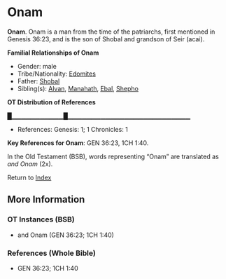 # Onam
**Onam**. 
Onam is a man from the time of the patriarchs, first mentioned in Genesis 36:23, and is the son of Shobal and grandson of Seir (acai). 




**Familial Relationships of Onam**


* Gender: male
* Tribe/Nationality: [Edomites](../../../groups/md/acai/Edom.md)
* Father: [Shobal](Shobal.md)
* Sibling(s): [Alvan](Alvan.md), [Manahath](Manahath.md), [Ebal](Ebal.md), [Shepho](Shepho.md)


**OT Distribution of References**

█▁▁▁▁▁▁▁▁▁▁▁█▁▁▁▁▁▁▁▁▁▁▁▁▁▁▁▁▁▁▁▁▁▁▁▁▁▁
* References: Genesis: 1; 1 Chronicles: 1



**Key References for Onam**: 
GEN 36:23, 1CH 1:40. 


In the Old Testament (BSB), words representing “Onam” are translated as 
*and Onam* (2x). 




Return to [Index](00-Index.md)

## More Information

### OT Instances (BSB)

* and Onam (GEN 36:23; 1CH 1:40)



### References (Whole Bible)

* GEN 36:23; 1CH 1:40



